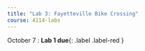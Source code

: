 ```yaml
---
title: "Lab 3: Fayetteville Bike Crossing"
course: 4114-labs
---
```


October 7
: **Lab 1 due**{: .label .label-red }
